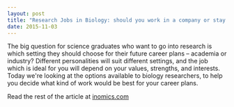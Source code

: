 ```yaml
---
layout: post
title: "Research Jobs in Biology: should you work in a company or stay in academia?"
date: 2015-11-03
---
```

The big question for science graduates who want to go into research is which setting they should choose for their future career plans – academia or industry? Different personalities will suit different settings, and the job which is ideal for you will depend on your values, strengths, and interests. Today we're looking at the options available to biology researchers, to help you decide what kind of work would be best for your career plans. 

Read the rest of the article at [inomics.com](https://inomics.com/research-jobs-biology-should-you-work-company-or-stay-academia)
